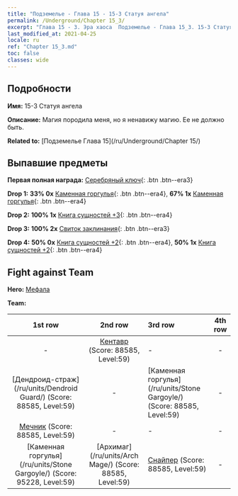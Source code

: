 ```yaml
---
title: "Подземелье - Глава 15 - 15-3 Статуя ангела"
permalink: /Underground/Chapter 15_3/
excerpt: "Глава 15 - 3. Эра хаоса  Подземелье - Глава 15_3. 15-3 Статуя ангела"
last_modified_at: 2021-04-25
locale: ru
ref: "Chapter 15_3.md"
toc: false
classes: wide
---
```


## Подробности

 **Имя:** 15-3 Статуя ангела

 **Описание:** Магия породила меня, но я ненавижу магию. Ее не должно быть.

 **Related to:** [Подземелье Глава 15](/ru/Underground/Chapter 15/)

## Выпавшие предметы

 **Первая полная награда:** [Серебряный ключ](/ItemsRU/con_693/){: .btn .btn--era3}

 **Drop 1:** **33% 0x** [Каменная горгулья](/ItemsRU/unt_236/){: .btn .btn--era4}, **67% 1x** [Каменная горгулья](/ItemsRU/unt_236/){: .btn .btn--era4}

 **Drop 2:** **100% 1x** [Книга сущностей +3](/ItemsRU/mat_60/){: .btn .btn--era4}

 **Drop 3:** **100% 2x** [Свиток заклинания](/ItemsRU/con_694/){: .btn .btn--era3}

 **Drop 4:** **50% 0x** [Книга сущностей +2](/ItemsRU/mat_53/){: .btn .btn--era4}, **50% 1x** [Книга сущностей +2](/ItemsRU/mat_53/){: .btn .btn--era4}


## Fight against Team
 **Hero:** [Мефала](/ru/heroes/Mephala/)

 **Team:**


  | 1st row | 2nd row | 3rd row | 4th row |
  |:----:|:----:|:----|:----:|
  | - | [Кентавр](/ru/units/Centaur/) (Score: 88585, Level:59)  | - | - |
  | [Дендроид-страж](/ru/units/Dendroid Guard/) (Score: 88585, Level:59)  | - | [Каменная горгулья](/ru/units/Stone Gargoyle/) (Score: 88585, Level:59)  | - |
  | [Мечник](/ru/units/Swordsman/) (Score: 88585, Level:59)  | - | - | - |
  | [Каменная горгулья](/ru/units/Stone Gargoyle/) (Score: 95228, Level:59)  | [Архимаг](/ru/units/Arch Mage/) (Score: 88585, Level:59)  | [Снайпер](/ru/units/Sharpshooter/) (Score: 88585, Level:59)  | - |


